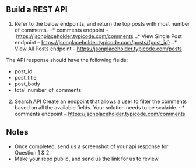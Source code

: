 ## Build a REST API


1. Refer to the below endpoints, and return the top posts with most number of comments. 
⋅⋅* comments endpoint – https://jsonplaceholder.typicode.com/comments
..* View Single Post endpoint – https://jsonplaceholder.typicode.com/posts/{post_id}
..* View All Posts endpoint – https://jsonplaceholder.typicode.com/posts

The API response should have the following fields: 
- post_id 
- post_title
- post_body 
- total_number_of_comments


2. Search API 
Create an endpoint that allows a user to filter the comments based on all the available fields. Your solution needs to be scalable. 
⋅⋅* comments endpoint – https://jsonplaceholder.typicode.com/comments

## Notes

- Once completed, send us a screenshot of your api response for Question 1 & 2. 
- Make your repo public, and send us the link for us to review